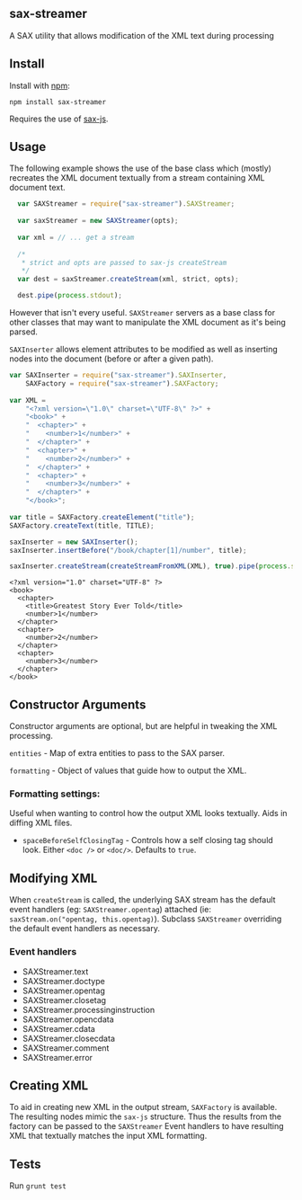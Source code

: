 ## sax-streamer
A SAX utility that allows modification of the XML text during processing

## Install

Install with [npm](http://github.com/isaacs/npm):

    npm install sax-streamer

Requires the use of [sax-js](https://github.com/isaacs/sax-js/). 

## Usage

The following example shows the use of the base class which (mostly) recreates the XML document textually from a stream
containing XML document text.

```javascript
  var SAXStreamer = require("sax-streamer").SAXStreamer;
  
  var saxStreamer = new SAXStreamer(opts);
	 
  var xml = // ... get a stream
	
  /*
   * strict and opts are passed to sax-js createStream
   */
  var dest = saxStreamer.createStream(xml, strict, opts);

  dest.pipe(process.stdout);
```

However that isn't every useful. `SAXStreamer` servers as a base class for other classes that may want to manipulate the 
XML document as it's being parsed.

`SAXInserter` allows element attributes to be modified as well as inserting nodes into the document (before or after a
given path).

```javascript
var SAXInserter = require("sax-streamer").SAXInserter,
    SAXFactory = require("sax-streamer").SAXFactory;
    
var XML =
    "<?xml version=\"1.0\" charset=\"UTF-8\" ?>" +
    "<book>" +
    "  <chapter>" +
    "    <number>1</number>" +
    "  </chapter>" +
    "  <chapter>" +
    "    <number>2</number>" +
    "  </chapter>" +
    "  <chapter>" +
    "    <number>3</number>" +
    "  </chapter>" +
    "</book>";
    
var title = SAXFactory.createElement("title");
SAXFactory.createText(title, TITLE);

saxInserter = new SAXInserter();
saxInserter.insertBefore("/book/chapter[1]/number", title);

saxInserter.createStream(createStreamFromXML(XML), true).pipe(process.stdout);
```

```
<?xml version="1.0" charset="UTF-8" ?>
<book>
  <chapter>
    <title>Greatest Story Ever Told</title>
    <number>1</number>
  </chapter>
  <chapter>
    <number>2</number>
  </chapter>
  <chapter>
    <number>3</number>
  </chapter>
</book>
```

## Constructor Arguments

Constructor arguments are optional, but are helpful in tweaking the XML processing.

`entities` - Map of extra entities to pass to the SAX parser.

`formatting` - Object of values that guide how to output the XML.

### Formatting settings:

Useful when wanting to control how the output XML looks textually.  Aids in diffing XML files.

* `spaceBeforeSelfClosingTag` - Controls how a self closing tag should look.  Either `<doc />` or `<doc/>`.  Defaults to `true`.

## Modifying XML

When `createStream` is called, the underlying SAX stream has the default event handlers (eg: `SAXStreamer.opentag`) attached (ie: `saxStream.on("opentag, this.opentag)`).
Subclass `SAXStreamer` overriding the default event handlers as necessary.

### Event handlers

* SAXStreamer.text
* SAXStreamer.doctype
* SAXStreamer.opentag
* SAXStreamer.closetag
* SAXStreamer.processinginstruction
* SAXStreamer.opencdata
* SAXStreamer.cdata
* SAXStreamer.closecdata
* SAXStreamer.comment
* SAXStreamer.error

## Creating XML

To aid in creating new XML in the output stream, `SAXFactory` is available.  The resulting nodes mimic the `sax-js` structure.  Thus the results from the factory can be passed to the `SAXStreamer` Event handlers to have resulting XML that textually matches the input XML formatting.

## Tests

Run `grunt test`
